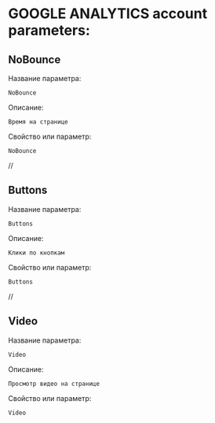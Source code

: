 # GOOGLE ANALYTICS account parameters:


## NoBounce

Название параметра:

```
NoBounce
```

Описание:

```
Время на странице
```

Свойство или параметр:

```
NoBounce
```

//


## Buttons

Название параметра:

```
Buttons
```

Описание:

```
Клики по кнопкам
```

Свойство или параметр:

```
Buttons
```

//

## Video

Название параметра:

```
Video
```

Описание:

```
Просмотр видео на странице
```

Свойство или параметр:

```
Video
```

